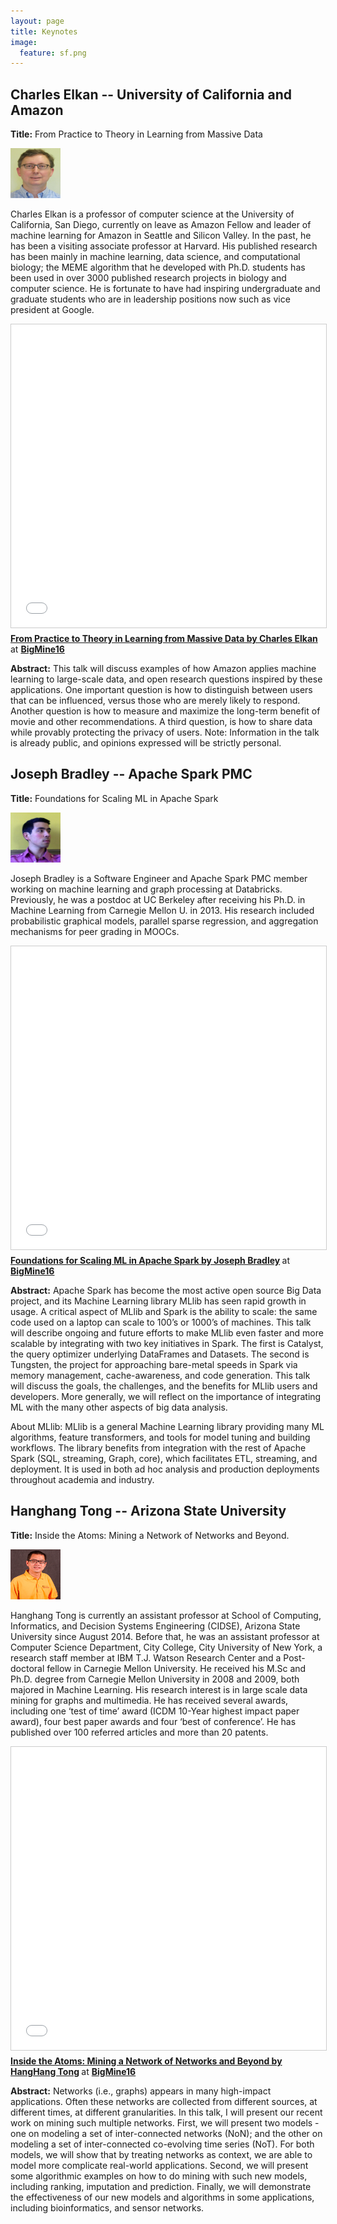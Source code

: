 ```yaml
---
layout: page
title: Keynotes
image:
  feature: sf.png
---
```



## Charles Elkan -- University of California and Amazon  <a name="elkan"></a>

**Title:** From Practice to Theory in Learning from Massive Data

<a href=""><img src="images/CElkan.jpg" alt="Charles Elkan" height="80" width="80" class="" /></a>

Charles Elkan is a professor of computer science at the
University of California, San Diego, currently on leave as Amazon
Fellow and leader of machine learning for Amazon in Seattle and
Silicon Valley. In the past, he has been a visiting associate
professor at Harvard. His published research has been mainly in
machine learning, data science, and computational biology; the MEME
algorithm that he developed with Ph.D. students has been used in over
3000 published research projects in biology and computer science. He
is fortunate to have had inspiring undergraduate and graduate students
who are in leadership positions now such as vice president at Google.

<iframe src="//www.slideshare.net/slideshow/embed_code/key/x5RwGgrmjjn3UP" width="595" height="485" frameborder="0" marginwidth="0" marginheight="0" scrolling="no" style="border:1px solid #CCC; border-width:1px; margin-bottom:5px; max-width: 100%;" allowfullscreen> </iframe> <div style="margin-bottom:5px"> <strong> <a href="//www.slideshare.net/BigDataMining/from-practice-to-theory-in-learning-from-massive-data-by-charles-elkan-at-bigmine16" title="From Practice to Theory in Learning from Massive Data by Charles Elkan at BigMine16" target="_blank">From Practice to Theory in Learning from Massive Data by Charles Elkan</a> </strong> at <strong><a target="_blank" href="//www.slideshare.net/BigDataMining">BigMine16</a></strong> </div>

**Abstract:** This talk will discuss examples of how Amazon applies
machine learning to large-scale data, and open research questions
inspired by these applications. One important question is how to
distinguish between users that can be influenced, versus those who are
merely likely to respond. Another question is how to measure and
maximize the long-term benefit of movie and other recommendations. A
third question, is how to share data while provably protecting the
privacy of users. Note: Information in the talk is already public, and
opinions expressed will be strictly personal.


## Joseph Bradley -- Apache Spark PMC <a name="brad"></a>

**Title:** Foundations for Scaling ML in Apache Spark

<a href=""><img src="images/JBradley.jpg" alt="Joseph Bradley" height="80" width="80" class="" /></a>

Joseph Bradley is a Software Engineer and Apache Spark PMC member working on machine learning and graph processing at Databricks. Previously, he was a postdoc at UC Berkeley after receiving his Ph.D. in Machine Learning from Carnegie Mellon U. in 2013. His research included probabilistic graphical models, parallel sparse regression, and aggregation mechanisms for peer grading in MOOCs.

<iframe src="//www.slideshare.net/slideshow/embed_code/key/f65lafk9qdkbIK" width="595" height="485" frameborder="0" marginwidth="0" marginheight="0" scrolling="no" style="border:1px solid #CCC; border-width:1px; margin-bottom:5px; max-width: 100%;" allowfullscreen> </iframe> <div style="margin-bottom:5px"> <strong> <a href="//www.slideshare.net/BigDataMining/foundations-for-scaling-ml-in-apache-spark-by-joseph-bradley-at-bigmine16" title="Foundations for Scaling ML in Apache Spark by Joseph Bradley at BigMine16" target="_blank">Foundations for Scaling ML in Apache Spark by Joseph Bradley</a> </strong> at <strong><a target="_blank" href="//www.slideshare.net/BigDataMining">BigMine16</a></strong> </div>

**Abstract:** Apache Spark has become the most active open source Big Data project, and its Machine Learning library MLlib has seen rapid growth in usage.  A critical aspect of MLlib and Spark is the ability to scale: the same code used on a laptop can scale to 100’s or 1000’s of machines.  This talk will describe ongoing and future efforts to make MLlib even faster and more scalable by integrating with two key initiatives in Spark.  The first is Catalyst, the query optimizer underlying DataFrames and Datasets.  The second is Tungsten, the project for approaching bare-metal speeds in Spark via memory management, cache-awareness, and code generation.  This talk will discuss the goals, the challenges, and the benefits for MLlib users and developers.  More generally, we will reflect on the importance of integrating ML with the many other aspects of big data analysis.

About MLlib: MLlib is a general Machine Learning library providing many ML algorithms, feature transformers, and tools for model tuning and building workflows.  The library benefits from integration with the rest of Apache Spark (SQL, streaming, Graph, core), which facilitates ETL, streaming, and deployment.  It is used in both ad hoc analysis and production deployments throughout academia and industry.


## Hanghang Tong -- Arizona State University <a name="tong"></a>

**Title:** Inside the Atoms: Mining a Network of Networks and Beyond.

<a href=""><img src="images/hh.png" alt="Hanghang Tong" height="80" width="80" class="" /></a>

Hanghang Tong is currently an assistant professor at School of Computing, Informatics, and Decision Systems Engineering (CIDSE), Arizona State University since August 2014.  Before that, he was an assistant professor at Computer Science Department, City College, City University of New York, a research staff member at IBM T.J. Watson Research Center and a Post-doctoral fellow in Carnegie Mellon University. He received his M.Sc and Ph.D. degree from Carnegie Mellon University in 2008 and 2009, both majored in Machine Learning. His research interest is in large scale data mining for graphs and multimedia. He has received several awards, including one ‘test of time’ award (ICDM 10-Year highest impact paper award), four best paper awards and four ‘best of conference’. He has published over 100 referred articles and more than 20 patents.

<iframe src="//www.slideshare.net/slideshow/embed_code/key/1hgHeBB4JfKkbO" width="595" height="485" frameborder="0" marginwidth="0" marginheight="0" scrolling="no" style="border:1px solid #CCC; border-width:1px; margin-bottom:5px; max-width: 100%;" allowfullscreen> </iframe> <div style="margin-bottom:5px"> <strong> <a href="//www.slideshare.net/BigDataMining/inside-the-atoms-mining-a-network-of-networks-and-beyond-by-hanghang-tong" title="Inside the Atoms: Mining a Network of Networks and Beyond by HangHang Tong at BigMine16" target="_blank">Inside the Atoms: Mining a Network of Networks and Beyond by HangHang Tong</a> </strong> at <strong><a target="_blank" href="//www.slideshare.net/BigDataMining">BigMine16</a></strong> </div>

**Abstract:** Networks (i.e., graphs) appears in many high-impact applications. Often these networks are collected from different sources, at different times, at different granularities. In this talk, I will present our recent work on mining such multiple networks. First, we will present two models - one on modeling a set of inter-connected networks (NoN); and the other on modeling a set of inter-connected co-evolving time series (NoT). For both models, we will show that by treating networks as context, we are able to model more complicate real-world applications. Second, we will present some algorithmic examples on how to do mining with such new models, including ranking, imputation and prediction. Finally, we will demonstrate the effectiveness of our new models and algorithms in some applications, including bioinformatics, and sensor networks.



